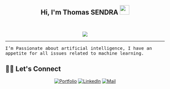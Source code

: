 <h2 align="center">
Hi, I'm Thomas SENDRA 
  <img src="https://media.giphy.com/media/hvRJCLFzcasrR4ia7z/giphy.gif" width="30"></h2>
  <a href="https://github.com/yashitanamdeo/yashitanamdeo/"> </a>
<br/>

<!-- Typing SVG by DenverCoder1 - https://github.com/DenverCoder1/readme-typing-svg -->
<p align="center">
  <a href=""><img src="https://readme-typing-svg.herokuapp.com?color=%2336BCF7&size=16&center=true&vCenter=true&lines=Data+Scientist+"></a>
</p>
<hr/>
<samp>
 I’m Passionate about artificial intelligence, I have an appetite for all issues related to machine learning.
</samp>

## 🙋‍♀️ Let's Connect
<p align="center">
	<a href="https://tarysa.github.io/thomassendra.github.io/" target="_blank"><img src="https://img.icons8.com/bubbles/50/000000/web.png" alt="Portfolio"/></a>
	<a href="https://www.linkedin.com/in/thomas-sendra-349b0a1b6/" target="_blank"><img src="https://img.icons8.com/bubbles/50/000000/linkedin.png" alt="LinkedIn"/></a>
	<a href="mailto:thomass.58@hotmail.fr" target="_blank"><img src="https://img.icons8.com/bubbles/50/000000/gmail.png" alt="Mail"/></a>
</p>
